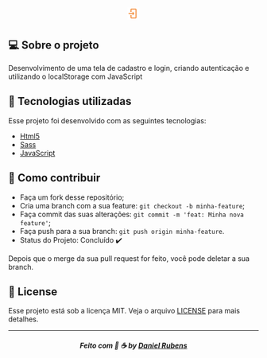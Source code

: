 <div align="center">

# ![JSLogin](images/icon.png)

</div>

## 💻 Sobre o projeto

Desenvolvimento de uma tela de cadastro e login, criando autenticação e utilizando o localStorage com JavaScript

## :rocket:  Tecnologias utilizadas
Esse projeto foi desenvolvido com as seguintes tecnologias:
- [Html5](https://html.spec.whatwg.org/)
- [Sass](https://sass-lang.com/)
- [JavaScript](https://www.w3.org/standards/webdesign/script)


## :metal: Como contribuir


- Faça um fork desse repositório;
- Cria uma branch com a sua feature: `git checkout -b minha-feature`;
- Faça commit das suas alterações: `git commit -m 'feat: Minha nova feature'`;
- Faça push para a sua branch: `git push origin minha-feature`.
- Status do Projeto: Concluído :heavy_check_mark:


Depois que o merge da sua pull request for feito, você pode deletar a sua branch.


## 📝 License

Esse projeto está sob a licença MIT. Veja o arquivo [LICENSE](LICENSE) para mais detalhes.

---
<h5 align="center">
    Feito com 🖤 ☕  by <a href="https://danielcrubens.github.io/" target="_blank">Daniel Rubens</a>
</h5>






